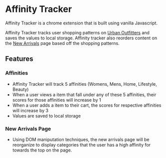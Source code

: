 # Affinity Tracker

Affinity Tracker is a chrome extension that is built using vanilla Javascript.

Affinity Tracker tracks user shopping patterns on [Urban Outfitters](https://www.urbanoutfitters.com "urban outfitters") and saves the values to local storage. Affinity tracker also reorders content on the [New Arrivals](https://www.urbanoutfitters.com/new-arrivals) page based off the shopping patterns.

## Features

### Affinities
- Affinity Tracker will track 5 affinities (Womens, Mens, Home, Lifestyle, Beauty)
- When a user views a item that fall under any of these 5 affinities, their scores for those affinities will increase by 1
- When a user adds a item to their cart, the scores for respective affinities will increase by 3
- Values are saved to local storage

### New Arrivals Page
- Using DOM maniputation techniques, the new arrivals page will be reorganize to display categories that the user has a high affinity for towards the top on the page.
